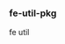 <!--
 * @Author: xiaoguang_10@qq.com
 * @LastEditors: xiaoguang_10@qq.com
 * @Date: 2020-11-24 18:25:35
 * @LastEditTime: 2020-11-29 17:23:04
-->
### fe-util-pkg

fe util
